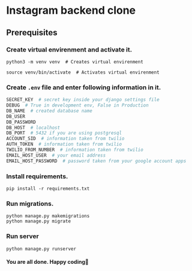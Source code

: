 # Instagram backend clone

## Prerequisites
### Create virtual envirenment and activate it.
```shell
python3 -m venv venv  # Creates virtual envirenment

source venv/bin/activate  # Activates virtual envirenment
```

### Create `.env` file and enter following information in it.
```python
SECRET_KEY  # secret key inside your django settings file
DEBUG  # True in development env, False in Production
DB_NAME  # created database name
DB_USER
DB_PASSWORD
DB_HOST  # localhost
DB_PORT  # 5432 if you are using postgresql
ACCOUNT_SID  # information taken from twilio
AUTH_TOKEN  # information taken from twilio
TWILIO_FROM_NUMBER  # information taken from twilio
EMAIL_HOST_USER  # your email address
EMAIL_HOST_PASSWORD  # password taken from your google account apps
```

### Install requirements.
```shell
pip install -r requirements.txt
```

### Run migrations.
```shell
python manage.py makemigrations
python manage.py migrate
```

### Run server
```shell
python manage.py runserver
```

#### You are all done. Happy coding🥳